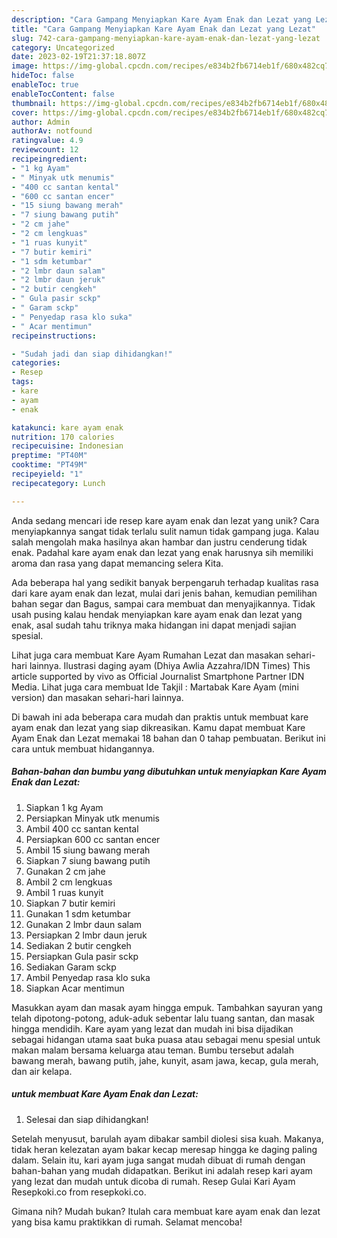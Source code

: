 ```yaml
---
description: "Cara Gampang Menyiapkan Kare Ayam Enak dan Lezat yang Lezat"
title: "Cara Gampang Menyiapkan Kare Ayam Enak dan Lezat yang Lezat"
slug: 742-cara-gampang-menyiapkan-kare-ayam-enak-dan-lezat-yang-lezat
category: Uncategorized
date: 2023-02-19T21:37:18.807Z
image: https://img-global.cpcdn.com/recipes/e834b2fb6714eb1f/680x482cq70/kare-ayam-enak-dan-lezat-foto-resep-utama.jpg
hideToc: false
enableToc: true
enableTocContent: false
thumbnail: https://img-global.cpcdn.com/recipes/e834b2fb6714eb1f/680x482cq70/kare-ayam-enak-dan-lezat-foto-resep-utama.jpg
cover: https://img-global.cpcdn.com/recipes/e834b2fb6714eb1f/680x482cq70/kare-ayam-enak-dan-lezat-foto-resep-utama.jpg
author: Admin
authorAv: notfound
ratingvalue: 4.9
reviewcount: 12
recipeingredient:
- "1 kg Ayam"
- " Minyak utk menumis"
- "400 cc santan kental"
- "600 cc santan encer"
- "15 siung bawang merah"
- "7 siung bawang putih"
- "2 cm jahe"
- "2 cm lengkuas"
- "1 ruas kunyit"
- "7 butir kemiri"
- "1 sdm ketumbar"
- "2 lmbr daun salam"
- "2 lmbr daun jeruk"
- "2 butir cengkeh"
- " Gula pasir sckp"
- " Garam sckp"
- " Penyedap rasa klo suka"
- " Acar mentimun"
recipeinstructions:

- "Sudah jadi dan siap dihidangkan!"
categories:
- Resep
tags:
- kare
- ayam
- enak

katakunci: kare ayam enak 
nutrition: 170 calories
recipecuisine: Indonesian
preptime: "PT40M"
cooktime: "PT49M"
recipeyield: "1"
recipecategory: Lunch

---
```





Anda sedang mencari ide resep kare ayam enak dan lezat yang unik? Cara menyiapkannya sangat tidak terlalu sulit namun tidak gampang juga. Kalau salah mengolah maka hasilnya akan hambar dan justru cenderung tidak enak. Padahal kare ayam enak dan lezat yang enak harusnya sih memiliki aroma dan rasa yang dapat memancing selera Kita.





Ada beberapa hal yang sedikit banyak berpengaruh terhadap kualitas rasa dari kare ayam enak dan lezat, mulai dari jenis bahan, kemudian pemilihan bahan segar dan Bagus, sampai cara membuat dan menyajikannya. Tidak usah pusing kalau hendak menyiapkan kare ayam enak dan lezat yang enak,      asal sudah tahu triknya maka hidangan ini dapat menjadi sajian spesial.














Lihat juga cara membuat Kare Ayam Rumahan Lezat dan masakan sehari-hari lainnya. Ilustrasi daging ayam (Dhiya Awlia Azzahra/IDN Times) This article supported by vivo as Official Journalist Smartphone Partner IDN Media. Lihat juga cara membuat Ide Takjil : Martabak Kare Ayam (mini version) dan masakan sehari-hari lainnya.






Di bawah ini ada beberapa cara mudah dan praktis untuk membuat kare ayam enak dan lezat yang siap dikreasikan. Kamu dapat membuat Kare Ayam Enak dan Lezat memakai 18 bahan dan 0 tahap pembuatan. Berikut ini cara untuk membuat hidangannya.

<!--inarticleads1-->

##### Bahan-bahan dan bumbu yang dibutuhkan untuk menyiapkan Kare Ayam Enak dan Lezat:

1. Siapkan 1 kg Ayam
1. Persiapkan  Minyak utk menumis
1. Ambil 400 cc santan kental
1. Persiapkan 600 cc santan encer
1. Ambil 15 siung bawang merah
1. Siapkan 7 siung bawang putih
1. Gunakan 2 cm jahe
1. Ambil 2 cm lengkuas
1. Ambil 1 ruas kunyit
1. Siapkan 7 butir kemiri
1. Gunakan 1 sdm ketumbar
1. Gunakan 2 lmbr daun salam
1. Persiapkan 2 lmbr daun jeruk
1. Sediakan 2 butir cengkeh
1. Persiapkan  Gula pasir sckp
1. Sediakan  Garam sckp
1. Ambil  Penyedap rasa klo suka
1. Siapkan  Acar mentimun


Masukkan ayam dan masak ayam hingga empuk. Tambahkan sayuran yang telah dipotong-potong, aduk-aduk sebentar lalu tuang santan, dan masak hingga mendidih. Kare ayam yang lezat dan mudah ini bisa dijadikan sebagai hidangan utama saat buka puasa atau sebagai menu spesial untuk makan malam bersama keluarga atau teman. Bumbu tersebut adalah bawang merah, bawang putih, jahe, kunyit, asam jawa, kecap, gula merah, dan air kelapa. 

<!--inarticleads2-->

#####  untuk membuat Kare Ayam Enak dan Lezat:


1. Selesai dan siap dihidangkan!

Setelah menyusut, barulah ayam dibakar sambil diolesi sisa kuah. Makanya, tidak heran kelezatan ayam bakar kecap meresap hingga ke daging paling dalam. Selain itu, kari ayam juga sangat mudah dibuat di rumah dengan bahan-bahan yang mudah didapatkan. Berikut ini adalah resep kari ayam yang lezat dan mudah untuk dicoba di rumah. Resep Gulai Kari Ayam Resepkoki.co from resepkoki.co. 

Gimana nih? Mudah bukan? Itulah cara membuat kare ayam enak dan lezat yang bisa kamu praktikkan di rumah. Selamat mencoba!
